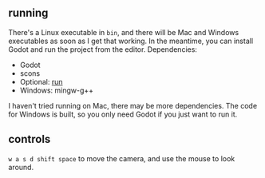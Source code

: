 ## running

There's a Linux executable in `bin`, and there will be Mac and Windows executables as soon as I get that working. In the meantime, you can install Godot and run the project from the editor.
Dependencies:
- Godot
- scons
- Optional: [run](https://github.com/akriegman/run)
- Windows: mingw-g++

I haven't tried running on Mac, there may be more dependencies. The code for Windows is built, so you only need Godot if you just want to run it.

## controls

`w a s d shift space` to move the camera, and use the mouse to look around.

